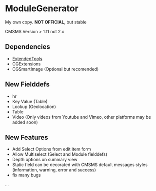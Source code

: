 # ModuleGenerator
My own copy. **NOT OFFICIAL**, but stable

CMSMS Version > 1.11 not 2.x

## Dependencies
* [ExtendedTools](https://github.com/albertcansado/ExtendedTools)
* CGExtensions
* CGSmartImage (Optional but recomended)

## New Fielddefs
* hr
* Key Value (Table)
* Lookup (Geolocation)
* Table
* Video (Only videos from Youtube and Vimeo, other platforms may be added soon)

## New Features
* Add Select Options from edit item form
* Allow Multiselect (Select and Module fielddefs)
* Depth options on summary view
* Static field can be decorated with CMSMS default messages styles (information, warning, error and success)
* fix many bugs

...
